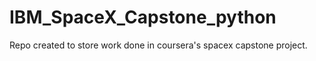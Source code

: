 # IBM_SpaceX_Capstone_python
Repo created to store work done in coursera's spacex capstone project.
